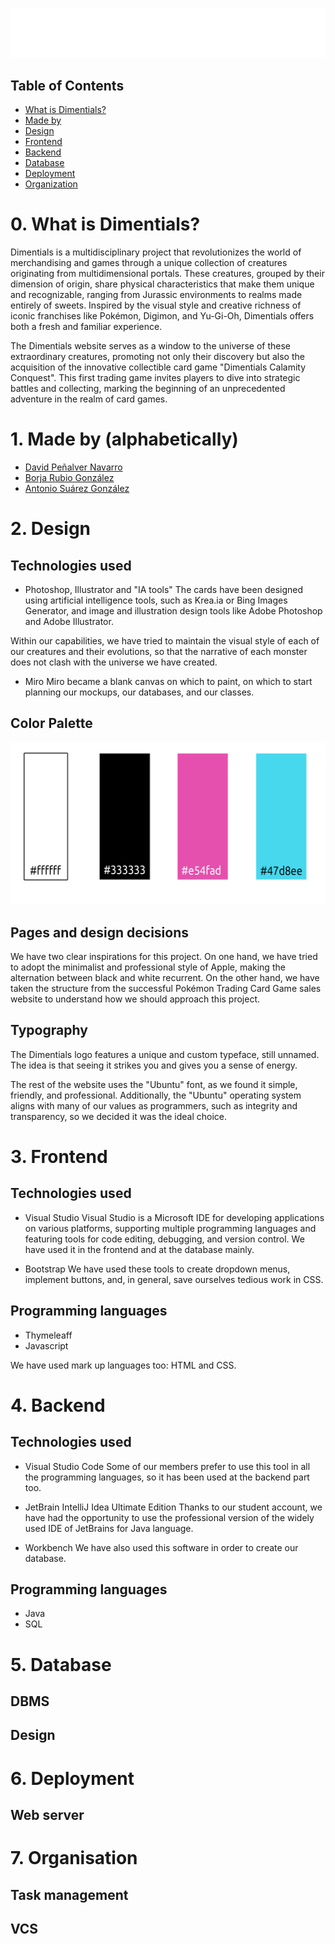 
![Dimentials Logo](/documentacion/english_readme/img_readme/logo.png)

## Table of Contents

- [What is Dimentials?](#introduction)
- [Made by](#members)
- [Design](#design)
- [Frontend](#front)
- [Backend](#back)
- [Database](#db)
- [Deployment](#deployment)
- [Organization](#org)


# 0. What is Dimentials? <a name="introduction"></a>
Dimentials is a multidisciplinary project that revolutionizes the world of merchandising and games through a unique collection of creatures originating from multidimensional portals. These creatures, grouped by their dimension of origin, share physical characteristics that make them unique and recognizable, ranging from Jurassic environments to realms made entirely of sweets. Inspired by the visual style and creative richness of iconic franchises like Pokémon, Digimon, and Yu-Gi-Oh, Dimentials offers both a fresh and familiar experience.

The Dimentials website serves as a window to the universe of these extraordinary creatures, promoting not only their discovery but also the acquisition of the innovative collectible card game "Dimentials Calamity Conquest". This first trading game invites players to dive into strategic battles and collecting, marking the beginning of an unprecedented adventure in the realm of card games.


# 1. Made by (alphabetically) <a name="members"></a>
- [David Peñalver Navarro](https://github.com/david13penalver/)
- [Borja Rubio González](https://github.com/BorjaRubio)
- [Antonio Suárez González](https://github.com/lueyo31/)

# 2. Design <a name="design"></a>
## Technologies used

- Photoshop, Illustrator and "IA tools" 
The cards have been designed using artificial intelligence tools, such as Krea.ia or Bing Images Generator, and image and illustration design tools like Adobe Photoshop and Adobe Illustrator. 

Within our capabilities, we have tried to maintain the visual style of each of our creatures and their evolutions, so that the narrative of each monster does not clash with the universe we have created.

- Miro
Miro became a blank canvas on which to paint, on which to start planning our mockups, our databases, and our classes.

## Color Palette 

![alt text](/documentacion/english_readme/img_readme/color_palette.png)

## Pages and design decisions

We have two clear inspirations for this project. On one hand, we have tried to adopt the minimalist and professional style of Apple, making the alternation between black and white recurrent. On the other hand, we have taken the structure from the successful Pokémon Trading Card Game sales website to understand how we should approach this project.

## Typography

The Dimentials logo features a unique and custom typeface, still unnamed. The idea is that seeing it strikes you and gives you a sense of energy.

The rest of the website uses the "Ubuntu" font, as we found it simple, friendly, and professional. Additionally, the "Ubuntu" operating system aligns with many of our values as programmers, such as integrity and transparency, so we decided it was the ideal choice.

#  3. Frontend <a name="front"></a>
## Technologies used

- Visual Studio
Visual Studio is a Microsoft IDE for developing applications on various platforms, supporting multiple programming languages and featuring tools for code editing, debugging, and version control. We have used it in the frontend and at the database mainly.

- Bootstrap
We have used these tools to create dropdown menus, implement buttons, and, in general, save ourselves tedious work in CSS.

## Programming languages

- Thymeleaff
- Javascript

We have used mark up languages too: HTML and CSS.


# 4. Backend <a name="back"></a>
## Technologies used

- Visual Studio Code
Some of our members prefer to use this tool in all the programming languages, so it has been used at the backend part too.

- JetBrain IntelliJ Idea Ultimate Edition
Thanks to our student account, we have had the opportunity to use the professional version of the widely used IDE of JetBrains for Java language.

- Workbench
We have also used this software in order to create our database. 

## Programming languages

- Java
- SQL


# 5. Database <a name="db"></a>

## DBMS

## Design


# 6. Deployment <a name="deployment"></a>

## Web server


# 7. Organisation <a name="org"></a>

## Task management

## VCS